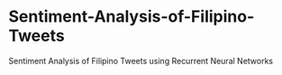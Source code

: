 # Sentiment-Analysis-of-Filipino-Tweets
Sentiment Analysis of Filipino Tweets using Recurrent Neural Networks
